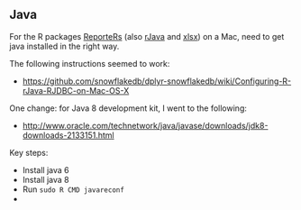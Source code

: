 ## Java

For the R packages
[ReporteRs](https://davidgohel.github.io/ReporteRs/) (also
[rJava](http://www.rforge.net/rJava/) and
[xlsx](https://github.com/dragua/xlsx)) on a Mac, need to get java
installed in the right way.

The following instructions seemed to work:

- <https://github.com/snowflakedb/dplyr-snowflakedb/wiki/Configuring-R-rJava-RJDBC-on-Mac-OS-X>

One change: for Java 8 development kit, I went to the following:

- <http://www.oracle.com/technetwork/java/javase/downloads/jdk8-downloads-2133151.html>

Key steps:

- Install java 6
- Install java 8
- Run `sudo R CMD javareconf`
-

